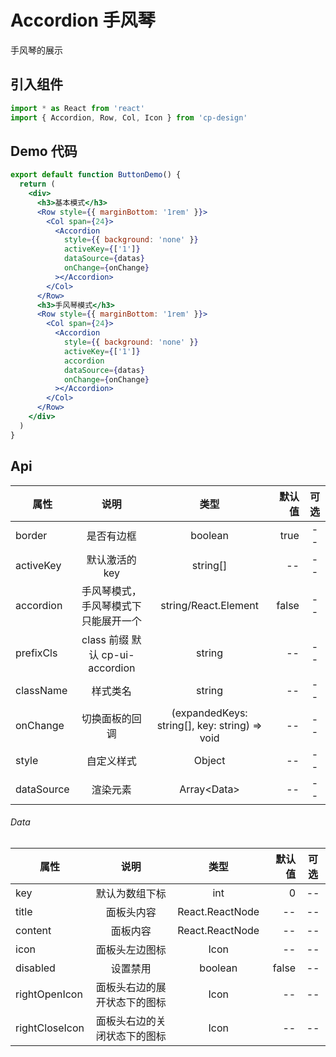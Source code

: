 # Accordion 手风琴

手风琴的展示

## 引入组件

```jsx
import * as React from 'react'
import { Accordion, Row, Col, Icon } from 'cp-design'
```

## Demo 代码

```jsx
export default function ButtonDemo() {
  return (
    <div>
      <h3>基本模式</h3>
      <Row style={{ marginBottom: '1rem' }}>
        <Col span={24}>
          <Accordion
            style={{ background: 'none' }}
            activeKey={['1']}
            dataSource={datas}
            onChange={onChange}
          ></Accordion>
        </Col>
      </Row>
      <h3>手风琴模式</h3>
      <Row style={{ marginBottom: '1rem' }}>
        <Col span={24}>
          <Accordion
            style={{ background: 'none' }}
            activeKey={['1']}
            accordion
            dataSource={datas}
            onChange={onChange}
          ></Accordion>
        </Col>
      </Row>
    </div>
  )
}
```

## Api

| 属性       |                 说明                 |                     类型                      | 默认值 | 可选 |
| ---------- | :----------------------------------: | :-------------------------------------------: | -----: | :--: |
| border     |              是否有边框              |                    boolean                    |   true |  --  |
| activeKey  |            默认激活的 key            |                   string[]                    |     -- |  --  |
| accordion  | 手风琴模式，手风琴模式下只能展开一个 |             string/React.Element              |  false |  --  |
| prefixCls  |   class 前缀 默认 cp-ui-accordion    |                    string                     |     -- |  --  |
| className  |               样式类名               |                    string                     |     -- |  --  |
| onChange   |            切换面板的回调            | (expandedKeys: string[], key: string) => void |     -- |  --  |
| style      |              自定义样式              |                    Object                     |     -- |  --  |
| dataSource |               渲染元素               |                 Array\<Data>                  |     -- |  --  |

###### Data

| 属性           |             说明             |      类型       | 默认值 | 可选 |
| -------------- | :--------------------------: | :-------------: | -----: | :--: |
| key            |        默认为数组下标        |       int       |      0 |  --  |
| title          |          面板头内容          | React.ReactNode |     -- |  --  |
| content        |           面板内容           | React.ReactNode |     -- |  --  |
| icon           |        面板头左边图标        |      Icon       |     -- |  --  |
| disabled       |           设置禁用           |     boolean     |  false |  --  |
| rightOpenIcon  | 面板头右边的展开状态下的图标 |      Icon       |     -- |  --  |
| rightCloseIcon | 面板头右边的关闭状态下的图标 |      Icon       |     -- |  --  |

